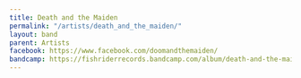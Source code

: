 ```yaml
---
title: Death and the Maiden
permalink: "/artists/death_and_the_maiden/"
layout: band
parent: Artists
facebook: https://www.facebook.com/doomandthemaiden/
bandcamp: https://fishriderrecords.bandcamp.com/album/death-and-the-maiden
---
```


